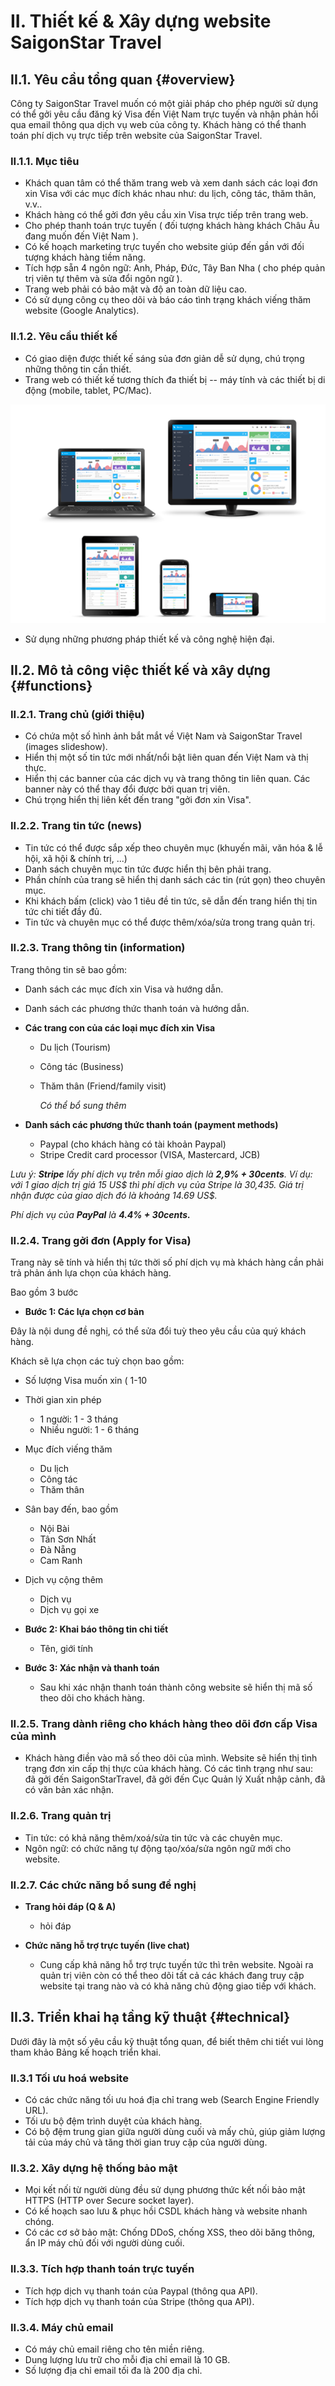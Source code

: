 # II. Thiết kế & Xây dựng website SaigonStar Travel

## II.1. Yêu cầu tổng quan {#overview}

Công ty SaigonStar Travel muốn có một giải pháp cho phép người sử dụng có thể gởi yêu cầu đăng ký Visa đến Việt Nam trực tuyến và nhận phản hồi qua email thông qua dịch vụ web của công ty. Khách hàng có thể thanh toán phí dịch vụ trực tiếp trên website của SaigonStar Travel.

### II.1.1. Mục tiêu

* Khách quan tâm có thể thăm trang web và xem danh sách các loại đơn xin Visa với các mục đích khác nhau như: du lịch, công tác, thăm thân, v.v..
* Khách hàng có thể gởi đơn yêu cầu xin Visa trực tiếp trên trang web.
* Cho phép thanh toán trực tuyến \( đối tượng khách hàng khách Châu Âu đang muốn đến Việt Nam \).
* Có kế hoạch marketing trực tuyến cho website giúp đến gần với đối tượng khách hàng tiềm năng.
* Tích hợp sẵn 4 ngôn ngữ: Anh, Pháp, Đức, Tây Ban Nha \( cho phép quản trị viên tự thêm và sửa đổi ngôn ngữ \).
* Trang web phải có bảo mật và độ an toàn dữ liệu cao.
* Có sử dụng công cụ theo dõi và báo cáo tình trạng khách viếng thăm website \(Google Analytics\).

### II.1.2. Yêu cầu thiết kế

* Có giao diện được thiết kế sáng sủa đơn giản dễ sử dụng, chú trọng những thông tin cần thiết.
* Trang web có thiết kế tương thích đa thiết bị -- máy tính và các thiết bị di động \(mobile, tablet, PC\/Mac\).

![](/assets/responsive.png)

* Sử dụng những phương pháp thiết kế và công nghệ hiện đại.

## II.2. Mô tả công việc thiết kế và xây dựng {#functions}

### II.2.1. Trang chủ \(giới thiệu\)

* Có chứa một số hình ảnh bắt mắt về Việt Nam và SaigonStar Travel \(images slideshow\).
* Hiển thị một số tin tức mới nhất\/nổi bật liên quan đến Việt Nam và thị thực.
* Hiển thị các banner của các dịch vụ và trang thông tin liên quan. Các banner này có thể thay đổi được bởi quan trị viên.
* Chú trọng hiển thị liên kết đến trang "gởi đơn xin Visa".

### II.2.2. Trang tin tức \(news\)

* Tin tức có thể được sắp xếp theo chuyên mục \(khuyến mãi, văn hóa & lễ hội, xã hội & chính trị, ...\)
* Danh sách chuyên mục tin tức được hiển thị bên phải trang.
* Phần chính của trang sẽ hiển thị danh sách các tin \(rút gọn\) theo chuyên mục.
* Khi khách bấm \(click\) vào 1 tiêu đề tin tức, sẽ dẫn đến trang hiển thị tin tức chi tiết đầy đủ.
* Tin tức và chuyên mục có thể được thêm\/xóa\/sửa trong trang quản trị.

### II.2.3. Trang thông tin \(information\)

Trang thông tin sẽ bao gồm:

* Danh sách các mục đích xin Visa và hướng dẫn.
* Danh sách các phương thức thanh toán và hướng dẫn.

* **Các trang con của các loại mục đích xin Visa**

  * Du lịch \(Tourism\)
  * Công tác \(Business\)
  * Thăm thân \(Friend\/family visit\)

    _Có thể bổ sung thêm_



* **Danh sách các phương thức thanh toán \(payment methods\)**

  * Paypal \(cho khách hàng có tài khoản Paypal\)
  * Stripe Credit card processor \(VISA, Mastercard, JCB\)


_Lưu ý: **Stripe** lấy phí dịch vụ trên mỗi giao dịch là _****_2,9% + 30cents_****_. Ví dụ: với 1 giao dịch trị giá 15 US$ thì phí dịch vụ của Stripe là 30,435. Giá trị nhận được của giao dịch đó là khoảng 14.69 US$._

_Phí dịch vụ của **PayPal** là **4.4% + 30cents.**_



### II.2.4. Trang gởi đơn \(Apply for Visa\)

Trang này sẽ tính và hiển thị tức thời số phí dịch vụ mà khách hàng cần phải trả phản ánh lựa chọn của khách hàng.

Bao gồm 3 bước

* **Bước 1: Các lựa chọn cơ bản**

Đây là nội dung đề nghị, có thể sửa đổi tuỳ theo yêu cầu của quý khách hàng.

Khách sẽ lựa chọn các tuỳ chọn bao gồm:

  * Số lượng Visa muốn xin ( 1-10
  * Thời gian xin phép
      * 1 người: 1 - 3 tháng
      * Nhiều người: 1 - 6 tháng

  * Mục đích viếng thăm

      * Du lịch
      * Công tác
      * Thăm thân

  * Sân bay đến, bao gồm 

      * Nội Bài
      * Tân Sơn Nhất
      * Đà Nẵng
      * Cam Ranh

  * Dịch vụ cộng thêm
      * Dịch vụ 
      * Dịch vụ gọi xe

* **Bước 2: Khai báo thông tin chi tiết**

  * Tên, giới tính


* **Bước 3: Xác nhận và thanh toán**

  * Sau khi xác nhận thanh toán thành công website sẽ hiển thị mã số theo dõi cho khách hàng.


### II.2.5. Trang dành riêng cho khách hàng theo dõi đơn cấp Visa của mình

* Khách hàng điền vào mã số theo dõi của mình. Website sẽ hiển thị tình trạng đơn xin cấp thị thực của khách hàng. Có các tình trạng như sau: đã gởi đến SaigonStarTravel, đã gởi đến Cục Quản lý Xuất nhập cảnh, đã có văn bản xác nhận.

### II.2.6. Trang quản trị

* Tin tức: có khả năng thêm\/xoá\/sửa tin tức và các chuyên mục.
* Ngôn ngữ: có chức năng tự động tạo\/xóa\/sửa ngôn ngữ mới cho website.

### II.2.7. Các chức năng bổ sung đề nghị

* **Trang hỏi đáp \(Q & A\)**

  * hỏi đáp

* **Chức năng hỗ trợ trực tuyến \(live chat\)**

  * Cung cấp khả năng hỗ trợ trực tuyến tức thì trên website. Ngoài ra quản trị viên còn có thể theo dõi tất cả các khách đang truy cập website tại trang nào và có khả năng chủ động giao tiếp với khách.


## II.3. Triển khai hạ tầng kỹ thuật {#technical}

Dưới đây là một số yêu cầu kỹ thuật tổng quan, để biết thêm chi tiết vui lòng tham khảo Bảng kế hoạch triển khai.

### II.3.1 Tối ưu hoá website

* Có các chức năng tối ưu hoá địa chỉ trang web \(Search Engine Friendly URL\).
* Tối ưu bộ đệm trình duyệt của khách hàng.
* Có bộ đệm trung gian giữa người dùng cuối và mấy chủ, giúp giảm lượng tải của máy chủ và tăng thời gian truy cập của người dùng.

### II.3.2. Xây dựng hệ thống bảo mật

* Mọi kết nối từ người dùng đều sử dụng phương thức kết nối bảo mật HTTPS \(HTTP over Secure socket layer\).
* Có kế hoạch sao lưu & phục hồi CSDL khách hàng và website nhanh chóng.
* Có các cơ sở bảo mật: Chống DDoS, chống XSS, theo dõi băng thông, ẩn IP máy chủ đối với người dùng cuối.

### II.3.3. Tích hợp thanh toán trực tuyến

* Tích hợp dịch vụ thanh toán của Paypal \(thông qua API\).
* Tích hợp dịch vụ thanh toán của Stripe \(thông qua API\).

### II.3.4. Máy chủ email

* Có máy chủ email riêng cho tên miền riêng.
* Dung lượng lưu trữ cho mỗi địa chỉ email là 10 GB.
* Số lượng địa chỉ email tối đa là 200 địa chỉ.

